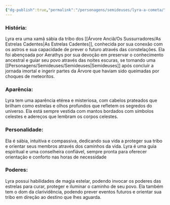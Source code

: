 ```yaml
---
{"dg-publish":true,"permalink":"/personagens/semideuses/lyra-a-cometa/"}
---
```



### História:

Lyra era uma xamã sábia da tribo dos [[Árvore Anciã/Os Sussurradores/As Estrelas Cadentes\|As Estrelas Cadentes]], conhecida por sua conexão com os astros e sua capacidade de prever o futuro através das constelações. Ela foi abençoada por Aerathys por sua devoção em preservar o conhecimento ancestral e guiar seu povo através das noites escuras, se tornando uma [[Personagens/Semideuses/Semideuses\|Semideuses]] após concluir a jornada imortal e ingerir partes da Árvore que haviam sido queimadas por choques de meteoritos. 
###  Aparência:

Lyra tem uma aparência etérea e misteriosa, com cabelos prateados que brilham como estrelas e olhos profundos que refletem os segredos do universo. Ela está sempre vestida com mantos bordados com símbolos celestes e adereços que lembram os corpos celestes.
### Personalidade:

Ela é sábia, intuitiva e compassiva, dedicando sua vida a proteger sua tribo e orientar seus membros através dos caminhos da vida. Lyra é uma guia espiritual e uma conselheira confiável, sempre pronta para oferecer orientação e conforto nas horas de necessidade

### Poderes:

Lyra possui habilidades de magia estelar, podendo invocar os poderes das estrelas para curar, proteger e iluminar o caminho de seu povo. Ela também tem o dom da clarividência, podendo prever eventos futuros e orientar sua tribo em direção ao destino que lhes aguarda.
